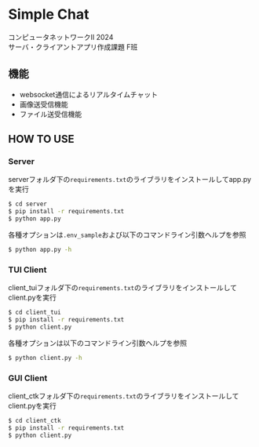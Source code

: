 # Simple Chat
コンピュータネットワークⅡ 2024</br>
サーバ・クライアントアプリ作成課題 F班

## 機能
- websocket通信によるリアルタイムチャット
- 画像送受信機能
- ファイル送受信機能

## HOW TO USE
### Server
serverフォルダ下の`requirements.txt`のライブラリをインストールしてapp.pyを実行
```bash
$ cd server
$ pip install -r requirements.txt
$ python app.py
```

各種オプションは`.env_sample`および以下のコマンドライン引数ヘルプを参照
```bash
$ python app.py -h
```

### TUI Client
client_tuiフォルダ下の`requirements.txt`のライブラリをインストールしてclient.pyを実行
```bash
$ cd client_tui
$ pip install -r requirements.txt
$ python client.py
```

各種オプションは以下のコマンドライン引数ヘルプを参照
```bash
$ python client.py -h
```


### GUI Client
client_ctkフォルダ下の`requirements.txt`のライブラリをインストールしてclient.pyを実行
```bash
$ cd client_ctk
$ pip install -r requirements.txt
$ python client.py
```

